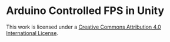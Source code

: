 # Arduino Controlled FPS in Unity

This work is licensed under a [Creative Commons Attribution 4.0 International License](http://creativecommons.org/licenses/by/4.0/).

